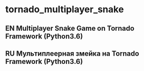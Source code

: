 # tornado_multiplayer_snake
EN
Multiplayer Snake Game on Tornado Framework (Python3.6)
------------------


RU
Мультиплеерная змейка на Tornado Framework (Python3.6)
------------------

